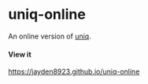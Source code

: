 # uniq-online
An online version of [uniq](https://www.npmjs.com/package/uniq).

#### View it
https://jayden8923.github.io/uniq-online
